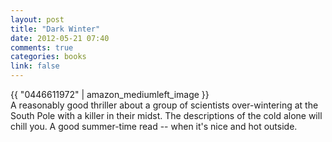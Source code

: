 ```yaml
---
layout: post
title: "Dark Winter"
date: 2012-05-21 07:40
comments: true
categories: books
link: false
---
```

{{ "0446611972" | amazon_mediumleft_image }}  
A reasonably good thriller about a group of scientists over-wintering at the South Pole with a killer in their midst. The descriptions of the cold alone will chill you. A good summer-time read -- when it's nice and hot outside. 